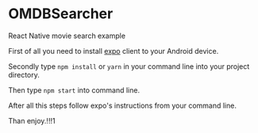 # OMDBSearcher
React Native movie search example

First of all you need to install [expo](http://google.com) client to your Android device.

Secondly type `npm install` or `yarn` in your command line into your project directory.

Then type `npm start` into command line.

After all this steps follow expo's instructions from your command line.

Than enjoy.!!!1
